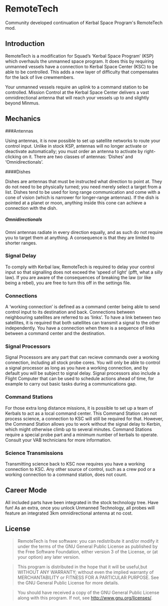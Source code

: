 RemoteTech
==========

Community developed continuation of Kerbal Space Program's RemoteTech mod.

## Introduction

RemoteTech is a modification for Squad’s ‘Kerbal Space Program’ (KSP) which overhauls the unmanned space program. It does this by requiring unmanned vessels have a connection to Kerbal Space Center (KSC) to be able to be controlled. This adds a new layer of difficulty that compensates for the lack of live crewmembers.

Your unmanned vessels require an uplink to a command station to be controlled. Mission Control at the Kerbal Space Center delivers a vast omnidirectional antenna that will reach your vessels up to and slightly beyond Minmus.

## Mechanics

###Antennas

Using antennas, it is now possible to set up satellite networks to route your control input. Unlike in stock KSP, antennas will no longer activate or deactivate automatically; you must order an antenna to activate by right-clicking on it. There are two classes of antennas: ‘Dishes’ and ‘Omnidirectionals’.

####Dishes

Dishes are antennas that must be instructed what direction to point at. They do not need to be physically turned; you need merely select a target from a list. Dishes tend to be used for long range communication and come with a cone of vision (which is narrower for longer-range antennas). If the dish is pointed at a planet or moon, anything inside this cone can achieve a connection with the dish.

##### Omnidirectionals

Omni antennas radiate in every direction equally, and as such do not require you to target them at anything. A consequence is that they are limited to shorter ranges.

### Signal Delay
To comply with Kerbal law, RemoteTech is required to delay your control input so that signalling does not exceed the ‘speed of light’ (pfft, what a silly law). If you are aware of the consequences of breaking the law (or like being a rebel), you are free to turn this off in the settings file.

### Connections

A ‘working connection’ is defined as a command center being able to send control input to its destination and back. Connections between neighbouring satellites are referred to as ‘links’. To have a link between two satellites, it is required that both satellites can transmit a signal to the other independently. You have a connection when there is a sequence of links between a command center and the destination.

### Signal Processors
Signal Processors are any part that can recieve commands over a working connection, including all stock probe cores. You will only be able to control a signal processor as long as you have a working connection, and by default you will be subject to signal delay. Signal processors also include a Flight Computer that can be used to schedule actions ahead of time, for example to carry out basic tasks during a communications gap.

### Command Stations
For those extra long distance missions, it is possible to set up a team of Kerbals to act as a local command center. This Command Station can not process science, a connection to KSC will still be required for that. However, the Command Station allows you to work without the signal delay to Kerbin, which might otherwise climb up to several minutes. Command Stations require a special probe part and a minimum number of kerbals to operate. Consult your VAB technicians for more information.

### Science Transmissions
Transmitting science back to KSC now requires you have a working connection to KSC. Any other source of control, such as a crew pod or a working connection to a command station, does not count.

## Career Mode

All included parts have been integrated in the stock technology tree. Have fun! As an extra, once you unlock Unmanned Technology, all probes will feature an integrated 3km omnidirectional antenna at no cost.

## License

> RemoteTech is free software: you can redistribute it and/or modify it under the terms of the GNU General Public License as published by the Free Software Foundation, either version 3 of the License, or (at your option) any later version.

> This program is distributed in the hope that it will be useful,but WITHOUT ANY WARRANTY; without even the implied warranty of MERCHANTABILITY or FITNESS FOR A PARTICULAR PURPOSE.  See the GNU General Public License for more details.

> You should have received a copy of the GNU General Public License along with this program.  If not, see <http://www.gnu.org/licenses/>.
